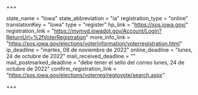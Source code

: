 +++

state_name = "Iowa"
state_abbreviation = "ia"
registration_type = "online"
translationKey = "Iowa"
type = "register"
hp_link = "https://sos.iowa.gov/"
registration_link = "https://mymvd.iowadot.gov/Account/Login?ReturnUrl=%2fVoterRegistration"
more_info_link = "https://sos.iowa.gov/elections/voterinformation/voterregistration.html"
ip_deadline = "martes, 08 de noviembre de 2022"
online_deadline = "lunes, 24 de octubre de 2022"
mail_received_deadline = ""
mail_postmarked_deadline = "debe tener el sello del correo lunes, 24 de octubre de 2022"
confirm_registration_link = "https://sos.iowa.gov/elections/voterreg/regtovote/search.aspx"

+++